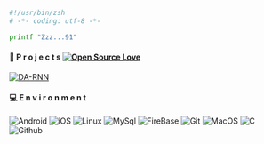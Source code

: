 ```bash
#!/usr/bin/zsh
# -*- coding: utf-8 -*-

printf "Zzz...91"
```
#### 📝 P r o j e c t s  [![Open Source Love](https://badges.frapsoft.com/os/v1/open-source.svg?v=102)](https://github.com/ellerbrock/open-source-badge/)

<a href="https://github.com/emal0n/android_device_motorola_river">
  <img align="center" src="https://github-readme-stats.vercel.app/api/pin/?username=emal0n&repo=android_device_motorola_river&show_icons=true&line_height=27&title_color=6aa6f8&text_color=8a919a&icon_color=6aa6f8&bg_color=22272e" alt="DA-RNN" />
</a>

#### 💻 E n v i r o n m e n t
<img alt="Android" src="https://img.shields.io/badge/Android-3DDC84?style=for-the-badge&logo=android&logoColor=white" /> 
<img alt="iOS" src="https://img.shields.io/badge/iOS-000000?style=for-the-badge&logo=ios&logoColor=white" /> 
<img alt="Linux" src="https://img.shields.io/badge/Linux-FCC624?style=for-the-badge&logo=linux&logoColor=black" /> 
<img alt="MySql" src="https://img.shields.io/badge/mysql-4479A1.svg?style=for-the-badge&logo=mysql&logoColor=white)" /> 
<img alt="FireBase" src="https://img.shields.io/badge/firebase-a08021?style=for-the-badge&logo=firebase&logoColor=ffcd34" /> 
<img alt="Git" src="https://img.shields.io/badge/git-%23F05033.svg?style=for-the-badge&logo=git&logoColor=white"/> 
<img alt="MacOS" src="https://img.shields.io/badge/mac%20os-000000?style=for-the-badge&logo=macos&logoColor=F0F0F0" /> 
<img alt="C" src="https://img.shields.io/badge/C%2B%2B-00599C?style=for-the-badge&logo=c%2B%2B&logoColor=white" /> 
<img alt="Github" src="https://img.shields.io/badge/GitHub-100000?style=for-the-badge&logo=github&logoColor=white)](https://github.com/SEUUSERNAME" />
